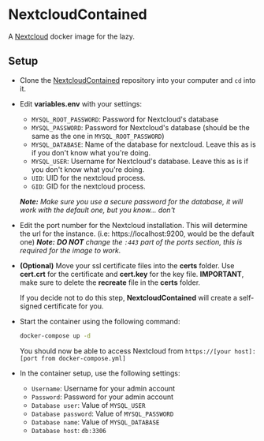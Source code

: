 # NextcloudContained
A [Nextcloud](https://nextcloud.com/) docker image for the lazy.

## Setup
- Clone the [NextcloudContained](https://github.com/TheLastBilly/nextcloudcontained) repository into your computer and `cd` into it.

- Edit **variables.env** with your settings:
    - `MYSQL_ROOT_PASSWORD`: Password for Nextcloud's database
    - `MYSQL_PASSWORD`: Password for Nextcloud's database (should be the same as the one in `MYSQL_ROOT_PASSWORD`)
    - `MYSQL_DATABASE`: Name of the database for nextcloud. Leave this as is if you don't know what you're doing.
    - `MYSQL_USER`: Username for Nextcloud's database. Leave this as is if you don't know what you're doing.
    - `UID`: UID for the nextcloud process.
    - `GID`: GID for the nextcloud process.

    ***Note:*** *Make sure you use a secure password for the database, it will work with the default one, but you know... don't*

- Edit the port number for the Nextcloud installation. This will determine the url for the instance. (i.e: https://localhost:9200, would be the default one)
***Note:*** ***DO NOT*** *change the `:443` part of the ports section, this is required for the image to work.*

- **(Optional)** Move your ssl certificate files into the **certs** folder. Use **cert.crt** for the certificate and **cert.key** for the key file. **IMPORTANT**, make sure to delete the **recreate** file in the **certs** folder.

    If you decide not to do this step, **NextcloudContained** will create a self-signed certificate for you.

- Start the container using the following command:
    ```bash
    docker-compose up -d
    ```
    You should now be able to access Nextcloud from `https://[your host]:[port from docker-compose.yml]`

- In the container setup, use the following settings:
    - `Username`: Username for your admin account
    - `Password`: Password for your admin account
    - `Database user`: Value of `MYSQL_USER`
    - `Database password`: Value of `MYSQL_PASSWORD`
    - `Database name`: Value of `MYSQL_DATABASE`
    - `Database host`: `db:3306`